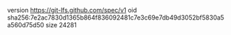 version https://git-lfs.github.com/spec/v1
oid sha256:7e2ac7830d1365b864f836092481c7e3c69e7db49d3052bf5830a5a560d75d50
size 24281
